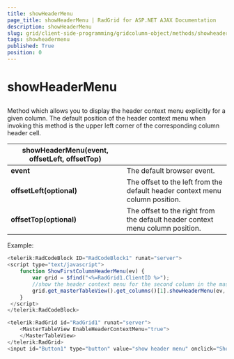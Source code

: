 ```yaml
---
title: showHeaderMenu
page_title: showHeaderMenu | RadGrid for ASP.NET AJAX Documentation
description: showHeaderMenu
slug: grid/client-side-programming/gridcolumn-object/methods/showheadermenu
tags: showheadermenu
published: True
position: 0
---
```


# showHeaderMenu



## 

Method which allows you to display the header context menu explicitly for a given column. The default position of the header context menu when invoking this method is the upper left corner of the corresponding column header cell.


|  **showHeaderMenu(event, offsetLeft, offsetTop)**  |  |
| ------ | ------ |
| **event** |The default browser event.|
| **offsetLeft(optional)** |The offset to the left from the default header context menu column position.|
| **offsetTop(optional)** |The offset to the right from the default header context menu column position.|

Example:

````JavaScript
<telerik:RadCodeBlock ID="RadCodeBlock1" runat="server">
<script type="text/javascript">
    function ShowFirstColumnHeaderMenu(ev) {
        var grid = $find("<%=RadGrid1.ClientID %>");
        //show the header context menu for the second column in the master table with 10 left/10 top offset
        grid.get_masterTableView().get_columns()[1].showHeaderMenu(ev, 10, 10);
    }
 </script>
</telerik:RadCodeBlock>

<telerik:RadGrid id="RadGrid1" runat="server">
    <MasterTableView EnableHeaderContextMenu="true">
    </MasterTableView>
</telerik:RadGrid> 
<input id="Button1" type="button" value="show header menu" onclick="ShowFirstColumnHeaderMenu(event);" />
````


